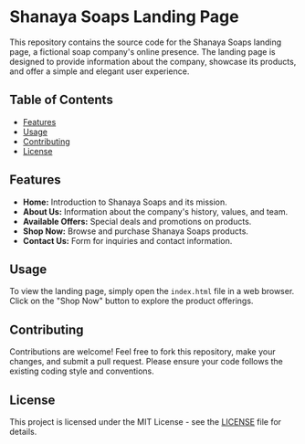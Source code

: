 
# Shanaya Soaps Landing Page

This repository contains the source code for the Shanaya Soaps landing page, a fictional soap company's online presence. The landing page is designed to provide information about the company, showcase its products, and offer a simple and elegant user experience.

## Table of Contents

- [Features](#features)
- [Usage](#usage)
- [Contributing](#contributing)
- [License](#license)

## Features

- **Home:** Introduction to Shanaya Soaps and its mission.
- **About Us:** Information about the company's history, values, and team.
- **Available Offers:** Special deals and promotions on products.
- **Shop Now:** Browse and purchase Shanaya Soaps products.
- **Contact Us:** Form for inquiries and contact information.

## Usage

To view the landing page, simply open the `index.html` file in a web browser. Click on the "Shop Now" button to explore the product offerings.

## Contributing

Contributions are welcome! Feel free to fork this repository, make your changes, and submit a pull request. Please ensure your code follows the existing coding style and conventions.

## License

This project is licensed under the MIT License - see the [LICENSE](LICENSE) file for details.
